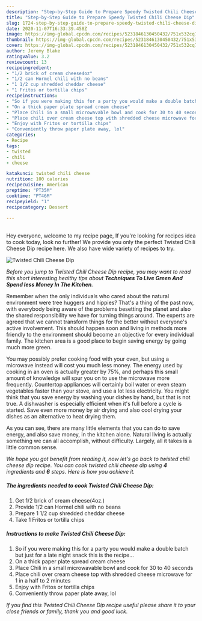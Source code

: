 ```yaml
---
description: "Step-by-Step Guide to Prepare Speedy Twisted Chili Cheese Dip"
title: "Step-by-Step Guide to Prepare Speedy Twisted Chili Cheese Dip"
slug: 1724-step-by-step-guide-to-prepare-speedy-twisted-chili-cheese-dip
date: 2020-11-07T16:33:39.458Z
image: https://img-global.cpcdn.com/recipes/5231846130450432/751x532cq70/twisted-chili-cheese-dip-recipe-main-photo.jpg
thumbnail: https://img-global.cpcdn.com/recipes/5231846130450432/751x532cq70/twisted-chili-cheese-dip-recipe-main-photo.jpg
cover: https://img-global.cpcdn.com/recipes/5231846130450432/751x532cq70/twisted-chili-cheese-dip-recipe-main-photo.jpg
author: Jeremy Blake
ratingvalue: 3.2
reviewcount: 13
recipeingredient:
- "1/2 brick of cream cheese4oz"
- "1/2 can Hormel chili with no beans"
- "1 1/2 cup shredded cheddar cheese"
- "1 Fritos or tortilla chips"
recipeinstructions:
- "So if you were making this for a party you would make a double batch but just for a late night snack this is the recipe..."
- "On a thick paper plate spread cream cheese"
- "Place Chili in a small microwavable bowl and cook for 30 to 40 seconds"
- "Place chili over cream cheese top with shredded cheese microwave for 1 in a half to 2 minutes"
- "Enjoy with Fritos or tortilla chips"
- "Conveniently throw paper plate away, lol"
categories:
- Recipe
tags:
- twisted
- chili
- cheese

katakunci: twisted chili cheese 
nutrition: 100 calories
recipecuisine: American
preptime: "PT35M"
cooktime: "PT46M"
recipeyield: "1"
recipecategory: Dessert

---
```

<br>
Hey everyone, welcome to my recipe page, If you're looking for recipes idea to cook today, look no further! We provide you only the perfect Twisted Chili Cheese Dip recipe here. We also have wide variety of recipes to try.
<br>


![Twisted Chili Cheese Dip](https://img-global.cpcdn.com/recipes/5231846130450432/751x532cq70/twisted-chili-cheese-dip-recipe-main-photo.jpg)

<i>Before you jump to Twisted Chili Cheese Dip recipe, you may want to read this short interesting healthy tips about 
<strong>Techniques To Live Green And Spend less Money In The Kitchen</strong>.</i>
</br>

Remember when the only individuals who cared about the natural environment were tree huggers and hippies? That's a thing of the past now, with everybody being aware of the problems besetting the planet and also the shared responsibility we have for turning things around. The experts are agreed that we cannot transform things for the better without everyone's active involvement. This should happen soon and living in methods more friendly to the environment should become an objective for every individual family. The kitchen area is a good place to begin saving energy by going much more green.

You may possibly prefer cooking food with your oven, but using a microwave instead will cost you much less money. The energy used by cooking in an oven is actually greater by 75%, and perhaps this small amount of knowledge will spur you on to use the microwave more frequently. Countertop appliances will certainly boil water or even steam vegetables faster than your stove, and use a lot less electricity. You might think that you save energy by washing your dishes by hand, but that is not true. A dishwasher is especially efficient when it's full before a cycle is started. Save even more money by air drying and also cool drying your dishes as an alternative to heat drying them.

As you can see, there are many little elements that you can do to save energy, and also save money, in the kitchen alone. Natural living is actually something we can all accomplish, without difficulty. Largely, all it takes is a little common sense.


<i>We hope you got benefit from reading it, now let's go back to twisted chili cheese dip recipe. You can cook twisted chili cheese dip using <strong>4</strong> ingredients and <strong>6</strong> steps. Here is how you achieve it.
</i>

##### The ingredients needed to cook Twisted Chili Cheese Dip:

1. Get 1/2 brick of cream cheese(4oz.)
1. Provide 1/2 can Hormel chili with no beans
1. Prepare 1 1/2 cup shredded cheddar cheese
1. Take 1 Fritos or tortilla chips


##### Instructions to make Twisted Chili Cheese Dip:

1. So if you were making this for a party you would make a double batch but just for a late night snack this is the recipe...
1. On a thick paper plate spread cream cheese
1. Place Chili in a small microwavable bowl and cook for 30 to 40 seconds
1. Place chili over cream cheese top with shredded cheese microwave for 1 in a half to 2 minutes
1. Enjoy with Fritos or tortilla chips
1. Conveniently throw paper plate away, lol


<i>If you find this Twisted Chili Cheese Dip recipe useful please share it to your close friends or family, thank you and good luck.</i>
